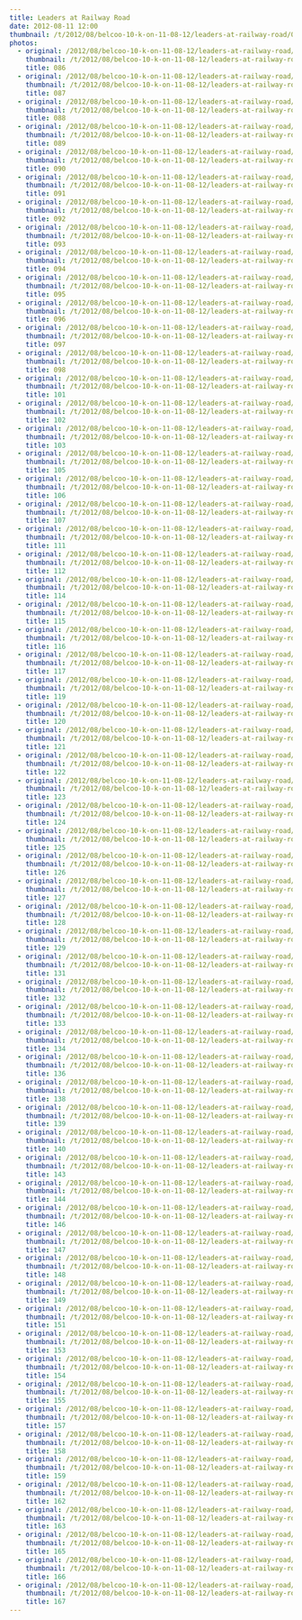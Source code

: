 ```yaml
---
title: Leaders at Railway Road
date: 2012-08-11 12:00
thumbnail: /t/2012/08/belcoo-10-k-on-11-08-12/leaders-at-railway-road/086.jpg
photos:
  - original: /2012/08/belcoo-10-k-on-11-08-12/leaders-at-railway-road/086.jpg
    thumbnail: /t/2012/08/belcoo-10-k-on-11-08-12/leaders-at-railway-road/086.jpg
    title: 086
  - original: /2012/08/belcoo-10-k-on-11-08-12/leaders-at-railway-road/087.jpg
    thumbnail: /t/2012/08/belcoo-10-k-on-11-08-12/leaders-at-railway-road/087.jpg
    title: 087
  - original: /2012/08/belcoo-10-k-on-11-08-12/leaders-at-railway-road/088.jpg
    thumbnail: /t/2012/08/belcoo-10-k-on-11-08-12/leaders-at-railway-road/088.jpg
    title: 088
  - original: /2012/08/belcoo-10-k-on-11-08-12/leaders-at-railway-road/089.jpg
    thumbnail: /t/2012/08/belcoo-10-k-on-11-08-12/leaders-at-railway-road/089.jpg
    title: 089
  - original: /2012/08/belcoo-10-k-on-11-08-12/leaders-at-railway-road/090.jpg
    thumbnail: /t/2012/08/belcoo-10-k-on-11-08-12/leaders-at-railway-road/090.jpg
    title: 090
  - original: /2012/08/belcoo-10-k-on-11-08-12/leaders-at-railway-road/091.jpg
    thumbnail: /t/2012/08/belcoo-10-k-on-11-08-12/leaders-at-railway-road/091.jpg
    title: 091
  - original: /2012/08/belcoo-10-k-on-11-08-12/leaders-at-railway-road/092.jpg
    thumbnail: /t/2012/08/belcoo-10-k-on-11-08-12/leaders-at-railway-road/092.jpg
    title: 092
  - original: /2012/08/belcoo-10-k-on-11-08-12/leaders-at-railway-road/093.jpg
    thumbnail: /t/2012/08/belcoo-10-k-on-11-08-12/leaders-at-railway-road/093.jpg
    title: 093
  - original: /2012/08/belcoo-10-k-on-11-08-12/leaders-at-railway-road/094.jpg
    thumbnail: /t/2012/08/belcoo-10-k-on-11-08-12/leaders-at-railway-road/094.jpg
    title: 094
  - original: /2012/08/belcoo-10-k-on-11-08-12/leaders-at-railway-road/095.jpg
    thumbnail: /t/2012/08/belcoo-10-k-on-11-08-12/leaders-at-railway-road/095.jpg
    title: 095
  - original: /2012/08/belcoo-10-k-on-11-08-12/leaders-at-railway-road/096.jpg
    thumbnail: /t/2012/08/belcoo-10-k-on-11-08-12/leaders-at-railway-road/096.jpg
    title: 096
  - original: /2012/08/belcoo-10-k-on-11-08-12/leaders-at-railway-road/097.jpg
    thumbnail: /t/2012/08/belcoo-10-k-on-11-08-12/leaders-at-railway-road/097.jpg
    title: 097
  - original: /2012/08/belcoo-10-k-on-11-08-12/leaders-at-railway-road/098.jpg
    thumbnail: /t/2012/08/belcoo-10-k-on-11-08-12/leaders-at-railway-road/098.jpg
    title: 098
  - original: /2012/08/belcoo-10-k-on-11-08-12/leaders-at-railway-road/101.jpg
    thumbnail: /t/2012/08/belcoo-10-k-on-11-08-12/leaders-at-railway-road/101.jpg
    title: 101
  - original: /2012/08/belcoo-10-k-on-11-08-12/leaders-at-railway-road/102.jpg
    thumbnail: /t/2012/08/belcoo-10-k-on-11-08-12/leaders-at-railway-road/102.jpg
    title: 102
  - original: /2012/08/belcoo-10-k-on-11-08-12/leaders-at-railway-road/103.jpg
    thumbnail: /t/2012/08/belcoo-10-k-on-11-08-12/leaders-at-railway-road/103.jpg
    title: 103
  - original: /2012/08/belcoo-10-k-on-11-08-12/leaders-at-railway-road/105.jpg
    thumbnail: /t/2012/08/belcoo-10-k-on-11-08-12/leaders-at-railway-road/105.jpg
    title: 105
  - original: /2012/08/belcoo-10-k-on-11-08-12/leaders-at-railway-road/106.jpg
    thumbnail: /t/2012/08/belcoo-10-k-on-11-08-12/leaders-at-railway-road/106.jpg
    title: 106
  - original: /2012/08/belcoo-10-k-on-11-08-12/leaders-at-railway-road/107.jpg
    thumbnail: /t/2012/08/belcoo-10-k-on-11-08-12/leaders-at-railway-road/107.jpg
    title: 107
  - original: /2012/08/belcoo-10-k-on-11-08-12/leaders-at-railway-road/111.jpg
    thumbnail: /t/2012/08/belcoo-10-k-on-11-08-12/leaders-at-railway-road/111.jpg
    title: 111
  - original: /2012/08/belcoo-10-k-on-11-08-12/leaders-at-railway-road/112.jpg
    thumbnail: /t/2012/08/belcoo-10-k-on-11-08-12/leaders-at-railway-road/112.jpg
    title: 112
  - original: /2012/08/belcoo-10-k-on-11-08-12/leaders-at-railway-road/114.jpg
    thumbnail: /t/2012/08/belcoo-10-k-on-11-08-12/leaders-at-railway-road/114.jpg
    title: 114
  - original: /2012/08/belcoo-10-k-on-11-08-12/leaders-at-railway-road/115.jpg
    thumbnail: /t/2012/08/belcoo-10-k-on-11-08-12/leaders-at-railway-road/115.jpg
    title: 115
  - original: /2012/08/belcoo-10-k-on-11-08-12/leaders-at-railway-road/116.jpg
    thumbnail: /t/2012/08/belcoo-10-k-on-11-08-12/leaders-at-railway-road/116.jpg
    title: 116
  - original: /2012/08/belcoo-10-k-on-11-08-12/leaders-at-railway-road/117.jpg
    thumbnail: /t/2012/08/belcoo-10-k-on-11-08-12/leaders-at-railway-road/117.jpg
    title: 117
  - original: /2012/08/belcoo-10-k-on-11-08-12/leaders-at-railway-road/119.jpg
    thumbnail: /t/2012/08/belcoo-10-k-on-11-08-12/leaders-at-railway-road/119.jpg
    title: 119
  - original: /2012/08/belcoo-10-k-on-11-08-12/leaders-at-railway-road/120.jpg
    thumbnail: /t/2012/08/belcoo-10-k-on-11-08-12/leaders-at-railway-road/120.jpg
    title: 120
  - original: /2012/08/belcoo-10-k-on-11-08-12/leaders-at-railway-road/121.jpg
    thumbnail: /t/2012/08/belcoo-10-k-on-11-08-12/leaders-at-railway-road/121.jpg
    title: 121
  - original: /2012/08/belcoo-10-k-on-11-08-12/leaders-at-railway-road/122.jpg
    thumbnail: /t/2012/08/belcoo-10-k-on-11-08-12/leaders-at-railway-road/122.jpg
    title: 122
  - original: /2012/08/belcoo-10-k-on-11-08-12/leaders-at-railway-road/123.jpg
    thumbnail: /t/2012/08/belcoo-10-k-on-11-08-12/leaders-at-railway-road/123.jpg
    title: 123
  - original: /2012/08/belcoo-10-k-on-11-08-12/leaders-at-railway-road/124.jpg
    thumbnail: /t/2012/08/belcoo-10-k-on-11-08-12/leaders-at-railway-road/124.jpg
    title: 124
  - original: /2012/08/belcoo-10-k-on-11-08-12/leaders-at-railway-road/125.jpg
    thumbnail: /t/2012/08/belcoo-10-k-on-11-08-12/leaders-at-railway-road/125.jpg
    title: 125
  - original: /2012/08/belcoo-10-k-on-11-08-12/leaders-at-railway-road/126.jpg
    thumbnail: /t/2012/08/belcoo-10-k-on-11-08-12/leaders-at-railway-road/126.jpg
    title: 126
  - original: /2012/08/belcoo-10-k-on-11-08-12/leaders-at-railway-road/127.jpg
    thumbnail: /t/2012/08/belcoo-10-k-on-11-08-12/leaders-at-railway-road/127.jpg
    title: 127
  - original: /2012/08/belcoo-10-k-on-11-08-12/leaders-at-railway-road/128.jpg
    thumbnail: /t/2012/08/belcoo-10-k-on-11-08-12/leaders-at-railway-road/128.jpg
    title: 128
  - original: /2012/08/belcoo-10-k-on-11-08-12/leaders-at-railway-road/129.jpg
    thumbnail: /t/2012/08/belcoo-10-k-on-11-08-12/leaders-at-railway-road/129.jpg
    title: 129
  - original: /2012/08/belcoo-10-k-on-11-08-12/leaders-at-railway-road/131.jpg
    thumbnail: /t/2012/08/belcoo-10-k-on-11-08-12/leaders-at-railway-road/131.jpg
    title: 131
  - original: /2012/08/belcoo-10-k-on-11-08-12/leaders-at-railway-road/132.jpg
    thumbnail: /t/2012/08/belcoo-10-k-on-11-08-12/leaders-at-railway-road/132.jpg
    title: 132
  - original: /2012/08/belcoo-10-k-on-11-08-12/leaders-at-railway-road/133.jpg
    thumbnail: /t/2012/08/belcoo-10-k-on-11-08-12/leaders-at-railway-road/133.jpg
    title: 133
  - original: /2012/08/belcoo-10-k-on-11-08-12/leaders-at-railway-road/134.jpg
    thumbnail: /t/2012/08/belcoo-10-k-on-11-08-12/leaders-at-railway-road/134.jpg
    title: 134
  - original: /2012/08/belcoo-10-k-on-11-08-12/leaders-at-railway-road/136.jpg
    thumbnail: /t/2012/08/belcoo-10-k-on-11-08-12/leaders-at-railway-road/136.jpg
    title: 136
  - original: /2012/08/belcoo-10-k-on-11-08-12/leaders-at-railway-road/138.jpg
    thumbnail: /t/2012/08/belcoo-10-k-on-11-08-12/leaders-at-railway-road/138.jpg
    title: 138
  - original: /2012/08/belcoo-10-k-on-11-08-12/leaders-at-railway-road/139.jpg
    thumbnail: /t/2012/08/belcoo-10-k-on-11-08-12/leaders-at-railway-road/139.jpg
    title: 139
  - original: /2012/08/belcoo-10-k-on-11-08-12/leaders-at-railway-road/140.jpg
    thumbnail: /t/2012/08/belcoo-10-k-on-11-08-12/leaders-at-railway-road/140.jpg
    title: 140
  - original: /2012/08/belcoo-10-k-on-11-08-12/leaders-at-railway-road/143.jpg
    thumbnail: /t/2012/08/belcoo-10-k-on-11-08-12/leaders-at-railway-road/143.jpg
    title: 143
  - original: /2012/08/belcoo-10-k-on-11-08-12/leaders-at-railway-road/144.jpg
    thumbnail: /t/2012/08/belcoo-10-k-on-11-08-12/leaders-at-railway-road/144.jpg
    title: 144
  - original: /2012/08/belcoo-10-k-on-11-08-12/leaders-at-railway-road/146.jpg
    thumbnail: /t/2012/08/belcoo-10-k-on-11-08-12/leaders-at-railway-road/146.jpg
    title: 146
  - original: /2012/08/belcoo-10-k-on-11-08-12/leaders-at-railway-road/147.jpg
    thumbnail: /t/2012/08/belcoo-10-k-on-11-08-12/leaders-at-railway-road/147.jpg
    title: 147
  - original: /2012/08/belcoo-10-k-on-11-08-12/leaders-at-railway-road/148.jpg
    thumbnail: /t/2012/08/belcoo-10-k-on-11-08-12/leaders-at-railway-road/148.jpg
    title: 148
  - original: /2012/08/belcoo-10-k-on-11-08-12/leaders-at-railway-road/149.jpg
    thumbnail: /t/2012/08/belcoo-10-k-on-11-08-12/leaders-at-railway-road/149.jpg
    title: 149
  - original: /2012/08/belcoo-10-k-on-11-08-12/leaders-at-railway-road/151.jpg
    thumbnail: /t/2012/08/belcoo-10-k-on-11-08-12/leaders-at-railway-road/151.jpg
    title: 151
  - original: /2012/08/belcoo-10-k-on-11-08-12/leaders-at-railway-road/153.jpg
    thumbnail: /t/2012/08/belcoo-10-k-on-11-08-12/leaders-at-railway-road/153.jpg
    title: 153
  - original: /2012/08/belcoo-10-k-on-11-08-12/leaders-at-railway-road/154.jpg
    thumbnail: /t/2012/08/belcoo-10-k-on-11-08-12/leaders-at-railway-road/154.jpg
    title: 154
  - original: /2012/08/belcoo-10-k-on-11-08-12/leaders-at-railway-road/155.jpg
    thumbnail: /t/2012/08/belcoo-10-k-on-11-08-12/leaders-at-railway-road/155.jpg
    title: 155
  - original: /2012/08/belcoo-10-k-on-11-08-12/leaders-at-railway-road/157.jpg
    thumbnail: /t/2012/08/belcoo-10-k-on-11-08-12/leaders-at-railway-road/157.jpg
    title: 157
  - original: /2012/08/belcoo-10-k-on-11-08-12/leaders-at-railway-road/158.jpg
    thumbnail: /t/2012/08/belcoo-10-k-on-11-08-12/leaders-at-railway-road/158.jpg
    title: 158
  - original: /2012/08/belcoo-10-k-on-11-08-12/leaders-at-railway-road/159.jpg
    thumbnail: /t/2012/08/belcoo-10-k-on-11-08-12/leaders-at-railway-road/159.jpg
    title: 159
  - original: /2012/08/belcoo-10-k-on-11-08-12/leaders-at-railway-road/162.jpg
    thumbnail: /t/2012/08/belcoo-10-k-on-11-08-12/leaders-at-railway-road/162.jpg
    title: 162
  - original: /2012/08/belcoo-10-k-on-11-08-12/leaders-at-railway-road/163.jpg
    thumbnail: /t/2012/08/belcoo-10-k-on-11-08-12/leaders-at-railway-road/163.jpg
    title: 163
  - original: /2012/08/belcoo-10-k-on-11-08-12/leaders-at-railway-road/165.jpg
    thumbnail: /t/2012/08/belcoo-10-k-on-11-08-12/leaders-at-railway-road/165.jpg
    title: 165
  - original: /2012/08/belcoo-10-k-on-11-08-12/leaders-at-railway-road/166.jpg
    thumbnail: /t/2012/08/belcoo-10-k-on-11-08-12/leaders-at-railway-road/166.jpg
    title: 166
  - original: /2012/08/belcoo-10-k-on-11-08-12/leaders-at-railway-road/167.jpg
    thumbnail: /t/2012/08/belcoo-10-k-on-11-08-12/leaders-at-railway-road/167.jpg
    title: 167
---
```

